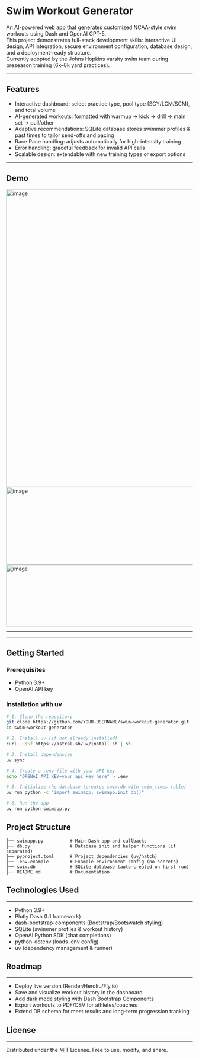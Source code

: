 # Swim Workout Generator

An AI-powered web app that generates customized NCAA-style swim workouts using Dash and OpenAI GPT-5.  
This project demonstrates full-stack development skills: interactive UI design, API integration, secure environment configuration, database design, and a deployment-ready structure.  
Currently adopted by the Johns Hopkins varsity swim team during preseason training (6k–8k yard practices).

---

## Features

- Interactive dashboard: select practice type, pool type (SCY/LCM/SCM), and total volume  
- AI-generated workouts: formatted with warmup → kick → drill → main set → pull/other  
- Adaptive recommendations: SQLite database stores swimmer profiles & past times to tailor send-offs and pacing  
- Race Pace handling: adjusts automatically for high-intensity training  
- Error handling: graceful feedback for invalid API calls  
- Scalable design: extendable with new training types or export options  

---

## Demo

<img width="1508" height="803" alt="image" src="https://github.com/user-attachments/assets/683a55cf-d9ef-4637-a933-a8900bf4be6b" />
<img width="604" height="210" alt="image" src="https://github.com/user-attachments/assets/8bf9c21e-ea10-4b36-ae03-a092bd79c3b2" />
<img width="701" height="166" alt="image" src="https://github.com/user-attachments/assets/aa04e6cd-3839-4f91-8933-0331ea12c188" />


---

---

## Getting Started

### Prerequisites
- Python 3.9+
- OpenAI API key

### Installation with uv

```bash
# 1. Clone the repository
git clone https://github.com/YOUR-USERNAME/swim-workout-generator.git
cd swim-workout-generator

# 2. Install uv (if not already installed)
curl -LsSf https://astral.sh/uv/install.sh | sh

# 3. Install dependencies
uv sync

# 4. Create a .env file with your API key
echo "OPENAI_API_KEY=your_api_key_here" > .env

# 5. Initialize the database (creates swim.db with swim_times table)
uv run python -c "import swimapp; swimapp.init_db()"

# 6. Run the app
uv run python swimapp.py
```


## Project Structure
```
├── swimapp.py          # Main Dash app and callbacks
├── db.py               # Database init and helper functions (if separated)
├── pyproject.toml      # Project dependencies (uv/hatch)
├── .env.example        # Example environment config (no secrets)
├── swim.db             # SQLite database (auto-created on first run)
├── README.md           # Documentation
```

## Technologies Used
---

- Python 3.9+  
- Plotly Dash (UI framework)  
- dash-bootstrap-components (Bootstrap/Bootswatch styling)  
- SQLite (swimmer profiles & workout history)  
- OpenAI Python SDK (chat completions)  
- python-dotenv (loads .env config)  
- uv (dependency management & runner)  

## Roadmap
---

- Deploy live version (Render/Heroku/Fly.io)  
- Save and visualize workout history in the dashboard  
- Add dark mode styling with Dash Bootstrap Components  
- Export workouts to PDF/CSV for athletes/coaches  
- Extend DB schema for meet results and long-term progression tracking  

## License
---

Distributed under the MIT License. Free to use, modify, and share.

